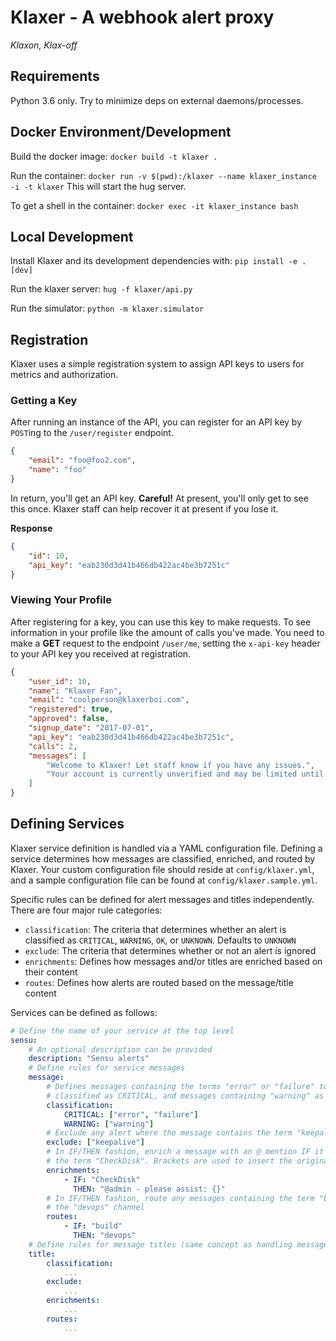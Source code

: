 # Klaxer - A webhook alert proxy

*Klaxon, Klax-off*

## Requirements

Python 3.6 only. Try to minimize deps on external daemons/processes.

## Docker Environment/Development

Build the docker image:
`docker build -t klaxer .`

Run the container:
`docker run -v $(pwd):/klaxer --name klaxer_instance -i -t klaxer`
This will start the hug server.

To get a shell in the container:
`docker exec -it klaxer_instance bash`

## Local Development

Install Klaxer and its development dependencies with:
`pip install -e .[dev]`

Run the klaxer server:
`hug -f klaxer/api.py`

Run the simulator:
`python -m klaxer.simulator`

## Registration

Klaxer uses a simple registration system to assign API keys to users for metrics and authorization.

### Getting a Key
After running an instance of the API, you can register for an API key by `POST`ing to the `/user/register` endpoint. 

```json
{
	"email": "foo@foo2.com",
	"name": "foo"
}
```

In return, you'll get an API key. **Careful!** At present, you'll only get to see this once. Klaxer staff can help recover it at present if you lose it.

**Response**
```json
{
    "id": 10,
    "api_key": "eab230d3d41b466db422ac4be3b7251c"
}
```

### Viewing Your Profile

After registering for a key, you can use this key to make requests. To see information in your profile like the amount of calls you've made. You need to make a **GET** request to the endpoint `/user/me`, setting the `x-api-key` header to your API key you received at registration.

```json
{
    "user_id": 10,
    "name": "Klaxer Fan",
    "email": "coolperson@klaxerboi.com",
    "registered": true,
    "approved": false,
    "signup_date": "2017-07-01",
    "api_key": "eab230d3d41b466db422ac4be3b7251c",
    "calls": 2,
    "messages": [
        "Welcome to Klaxer! Let staff know if you have any issues.",
        "Your account is currently unverified and may be limited until final approval."
    ]
}
```

## Defining Services

Klaxer service definition is handled via a YAML configuration file. Defining a
service determines how messages are classified, enriched, and routed by Klaxer.
Your custom configuration file should reside at `config/klaxer.yml`, and a
sample configuration file can be found at `config/klaxer.sample.yml`.

Specific rules can be defined for alert messages and titles independently. There
are four major rule categories:

 - `classification`: The criteria that determines whether an alert is
   classified as `CRITICAL`, `WARNING`, `OK`, or `UNKNOWN`. Defaults to
   `UNKNOWN`
 - `exclude`: The criteria that determines whether or not an alert is ignored
 - `enrichments`: Defines how messages and/or titles are enriched based on their
   content
 - `routes`: Defines how alerts are routed based on the message/title content

Services can be defined as follows:

```yml
# Define the name of your service at the top level
sensu:
    # An optional description can be provided
    description: "Sensu alerts"
    # Define rules for service messages
    message:
        # Defines messages containing the terms "error" or "failure" to be
        # classified as CRITICAL, and messages containing "warning" as WARNING
        classification:
            CRITICAL: ["error", "failure"]
            WARNING: ["warning"]
        # Exclude any alert where the message contains the term "keepalive"
        exclude: ["keepalive"]
        # In IF/THEN fashion, enrich a message with an @ mention IF it contains
        # the term "CheckDisk". Brackets are used to insert the original message
        enrichments:
            - IF: "CheckDisk"
              THEN: "@admin - please assist: {}"
        # In IF/THEN fashion, route any messages containing the term "build" to
        # the "devops" channel
        routes:
            - IF: "build"
              THEN: "devops"
    # Define rules for message titles (same concept as handling messages)
    title:
        classification:
            ...
        exclude:
            ...
        enrichments:
            ...
        routes:
            ...
```

